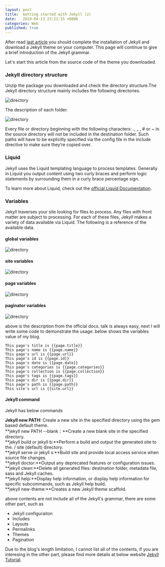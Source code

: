 ```yaml
---
layout: post
title:  Getting started with Jekyll (2)
date:   2019-04-13 23:21:15 +0800
categories: Web
published: true
---
```

After read [last article]({{site.baseurl}}/web/2019/03/27/Web-jekyll-installation.html) you should complete the installation of Jekyll and download a Jekyll theme on your computer. This page will continue to give a brief introduction of the Jekyll grammar.

Let's start this article from the source code of the theme you downloaded. 

### Jekyll directory structure
Unzip the package you downloaded and check the directory structure.The Jekyll directory structure mainly includes the following directories.

![directory](https://gangdong.github.io/daviddong.github.io/assets/image/web-jekyll-2-directory.png)

The description of each folder.

![directory](https://gangdong.github.io/daviddong.github.io/assets/image/web-jekyll-2-directory-description.png)

Every file or directory beginning with the following characters: ., _ , # or ~ in the source directory will not be included in the destination folder. Such paths will have to be explicitly specified via the config file in the include directive to make sure they’re copied over.

### Liquid
Jekyll uses the Liquid templating language to process templates.
Generally in Liquid you output content using two curly braces and perform logic statements by surrounding them in a curly brace percentage sign. 

To learn more about Liquid, check out the [official Liquid Documentation](https://shopify.github.io/liquid/).

### Variables

Jekyll traverses your site looking for files to process. Any files with front matter are subject to processing. For each of these files, Jekyll makes a variety of data available via Liquid. The following is a reference of the available data.

#### global variables
![directory](https://gangdong.github.io/daviddong.github.io/assets/image/web-jekyll-2-variables-global.png)

#### site variables
![directory](https://gangdong.github.io/daviddong.github.io/assets/image/web-jekyll-2-variables-site.png)

#### page variables
![directory](https://gangdong.github.io/daviddong.github.io/assets/image/web-jekyll-2-variables-page.png)

#### paginator variables
![directory](https://gangdong.github.io/daviddong.github.io/assets/image/web-jekyll-2-variables-paginator.png)

above is the description from the official docs. talk is always easy, next I will write some code to demonstrate the usage. 
below shows the variables value of my blog.
```Jekyll
This page's title is {{page.title}}
This page's name is {{page.name}}
This page's url is {{page.url}}
This page's id is {{page.id}}
This page's date is {{page.date}}
This page's categories is {{page.categories}}
This page's collection is {{page.collection}}
This page's tags is {{page.tags}}
This page's dir is {{page.dir}}
This page's path is {{page.path}}
This site's url is {{site.url}}
````
#### Jekyll command
Jekyll has below commands

**Jekyll new PATH:** Create a new site in the specified directory using the gem based default theme. <br>
**jekyll new PATH --blank：**Create a new blank site in the specified directory.<br>
**jekyll build or jekyll b:**Perform a build and output the generated site to the. / site (default) directory.<br>
**jekyll serve or jekyll s:**Build site and provide local access service when source file changes.<br>
**jekyll doctor:**Output any deprecated features or configuration issues.<br>
**jekyll clean:**Delete all generated files: destination folder, metadata file, sass and Jekyll caches.<br>
**jekyll help:**Display help information, or display help information for specific subcommands, such as Jekyll help build.<br>
**jekyll new-theme:**Creates a new Jekyll theme scaffold.<br>

above contents are not include all of the Jekyll's grammar, there are some other part, such as 
+ Jekyll configuraiton
+ Includes
+ Layouts
+ Permalinks
+ Themes
+ Pagination 

Due to the blog's length limitation, I cannot list all of the contents, if you are interesing in the other part, please find more details at below website [Jekyll Tutorial](https://jekyll.zcopy.site/docs/).
